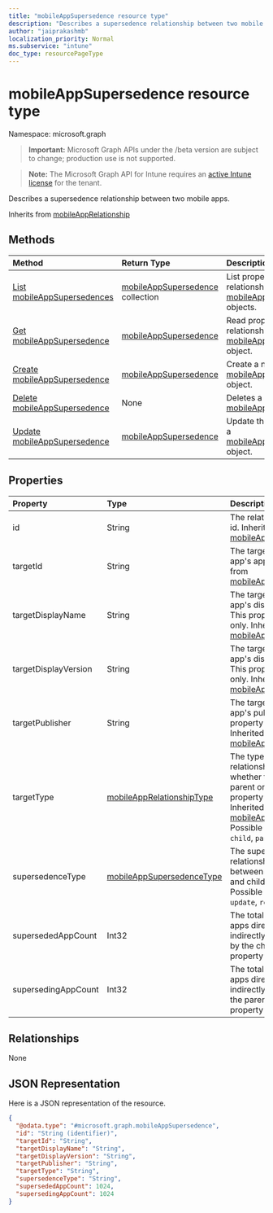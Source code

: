 ```yaml
---
title: "mobileAppSupersedence resource type"
description: "Describes a supersedence relationship between two mobile apps."
author: "jaiprakashmb"
localization_priority: Normal
ms.subservice: "intune"
doc_type: resourcePageType
---
```


# mobileAppSupersedence resource type

Namespace: microsoft.graph

> **Important:** Microsoft Graph APIs under the /beta version are subject to change; production use is not supported.

> **Note:** The Microsoft Graph API for Intune requires an [active Intune license](https://go.microsoft.com/fwlink/?linkid=839381) for the tenant.

Describes a supersedence relationship between two mobile apps.


Inherits from [mobileAppRelationship](../resources/intune-apps-mobileapprelationship.md)

## Methods
|Method|Return Type|Description|
|:---|:---|:---|
|[List mobileAppSupersedences](../api/intune-apps-mobileappsupersedence-list.md)|[mobileAppSupersedence](../resources/intune-apps-mobileappsupersedence.md) collection|List properties and relationships of the [mobileAppSupersedence](../resources/intune-apps-mobileappsupersedence.md) objects.|
|[Get mobileAppSupersedence](../api/intune-apps-mobileappsupersedence-get.md)|[mobileAppSupersedence](../resources/intune-apps-mobileappsupersedence.md)|Read properties and relationships of the [mobileAppSupersedence](../resources/intune-apps-mobileappsupersedence.md) object.|
|[Create mobileAppSupersedence](../api/intune-apps-mobileappsupersedence-create.md)|[mobileAppSupersedence](../resources/intune-apps-mobileappsupersedence.md)|Create a new [mobileAppSupersedence](../resources/intune-apps-mobileappsupersedence.md) object.|
|[Delete mobileAppSupersedence](../api/intune-apps-mobileappsupersedence-delete.md)|None|Deletes a [mobileAppSupersedence](../resources/intune-apps-mobileappsupersedence.md).|
|[Update mobileAppSupersedence](../api/intune-apps-mobileappsupersedence-update.md)|[mobileAppSupersedence](../resources/intune-apps-mobileappsupersedence.md)|Update the properties of a [mobileAppSupersedence](../resources/intune-apps-mobileappsupersedence.md) object.|

## Properties
|Property|Type|Description|
|:---|:---|:---|
|id|String|The relationship entity id. Inherited from [mobileAppRelationship](../resources/intune-apps-mobileapprelationship.md)|
|targetId|String|The target mobile app's app id. Inherited from [mobileAppRelationship](../resources/intune-apps-mobileapprelationship.md)|
|targetDisplayName|String|The target mobile app's display name. This property is read-only. Inherited from [mobileAppRelationship](../resources/intune-apps-mobileapprelationship.md)|
|targetDisplayVersion|String|The target mobile app's display version. This property is read-only. Inherited from [mobileAppRelationship](../resources/intune-apps-mobileapprelationship.md)|
|targetPublisher|String|The target mobile app's publisher. This property is read-only. Inherited from [mobileAppRelationship](../resources/intune-apps-mobileapprelationship.md)|
|targetType|[mobileAppRelationshipType](../resources/intune-apps-mobileapprelationshiptype.md)|The type of relationship indicating whether the target is a parent or child. This property is read-only. Inherited from [mobileAppRelationship](../resources/intune-apps-mobileapprelationship.md). Possible values are: `child`, `parent`.|
|supersedenceType|[mobileAppSupersedenceType](../resources/intune-apps-mobileappsupersedencetype.md)|The supersedence relationship type between the parent and child apps. Possible values are: `update`, `replace`.|
|supersededAppCount|Int32|The total number of apps directly or indirectly superseded by the child app. This property is read-only.|
|supersedingAppCount|Int32|The total number of apps directly or indirectly superseding the parent app. This property is read-only.|

## Relationships
None

## JSON Representation
Here is a JSON representation of the resource.
<!-- {
  "blockType": "resource",
  "keyProperty": "id",
  "@odata.type": "microsoft.graph.mobileAppSupersedence"
}
-->
``` json
{
  "@odata.type": "#microsoft.graph.mobileAppSupersedence",
  "id": "String (identifier)",
  "targetId": "String",
  "targetDisplayName": "String",
  "targetDisplayVersion": "String",
  "targetPublisher": "String",
  "targetType": "String",
  "supersedenceType": "String",
  "supersededAppCount": 1024,
  "supersedingAppCount": 1024
}
```